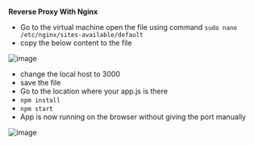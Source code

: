 **Reverse Proxy With Nginx**
-  Go to the virtual machine open the file using command `sudo nano /etc/nginx/sites-available/default`
-  copy the below content to the file

![image](https://user-images.githubusercontent.com/97250268/196742954-58defc39-21c6-4ebf-b317-c2d89553fbd4.png)

- change the local host to 3000 
- save the file
- Go to the location where your app.js is there
- `npm install`
- `npm start`
-  App is now running on the browser without giving the port manually

![image](https://user-images.githubusercontent.com/97250268/196743998-e4382313-8d38-433b-b186-c4d1ca166f8f.png)
